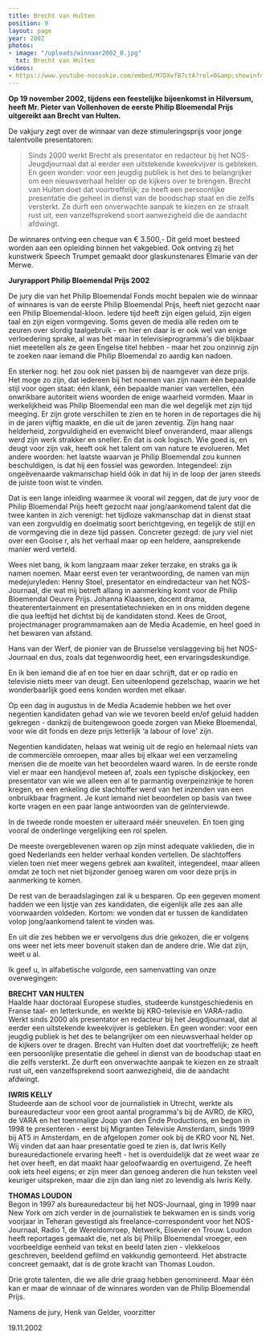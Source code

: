 ```yaml
---
title: Brecht van Hulten
position: 9
layout: page
year: 2002
photos:
- image: "/uploads/winnaar2002_0.jpg"
  txt: Brecht van Hulten
videos:
- https://www.youtube-nocookie.com/embed/M7DXvfB7ctA?rel=0&amp;showinfo=0
---
```


**Op 19 november 2002, tijdens een feestelijke bijeenkomst in Hilversum, heeft Mr. Pieter van Vollenhoven de eerste Philip Bloemendal Prijs uitgereikt aan Brecht van Hulten.**

<!--more-->

De vakjury zegt over de winnaar van deze stimuleringsprijs voor jonge talentvolle presentatoren:

> Sinds 2000 werkt Brecht als presentator en redacteur bij het NOS-Jeugdjournaal dat al eerder een uitstekende kweekvijver is gebleken. En geen wonder: voor een jeugdig publiek is het des te belangrijker om een nieuwsverhaal helder op de kijkers over te brengen. Brecht van Hulten doet dat voortreffelijk; ze heeft een persoonlijke presentatie die geheel in dienst van de boodschap staat en die zelfs versterkt. Ze durft een onverwachte aanpak te kiezen en ze straalt rust uit, een vanzelfsprekend soort aanwezigheid die de aandacht afdwingt.

De winnares ontving een cheque van € 3.500,- Dit geld moet besteed worden aan een opleiding binnen het vakgebied. Ook ontving zij het kunstwerk Speech Trumpet gemaakt door glaskunstenares Elmarie van der Merwe.

**Juryrapport Philip Bloemendal Prijs 2002**

De jury die van het Philip Bloemendal Fonds mocht bepalen wie de winnaar of winnares is van de eerste Philip Bloemendal Prijs, heeft niet gezocht naar een Philip Bloemendal-kloon. Iedere tijd heeft zijn eigen geluid, zijn eigen taal en zijn eigen vormgeving. Soms geven de media alle reden om te zeuren over slordig taalgebruik - en hier en daar is er ook wel van enige verloedering sprake, al was het maar in televisieprogramma's die blijkbaar niet meetellen als ze geen Engelse titel hebben - maar het zou onzinnig zijn te zoeken naar iemand die Philip Bloemendal zo aardig kan nadoen.

En sterker nog: het zou ook niet passen bij de naamgever van deze prijs. Het moge zo zijn, dat iedereen bij het noemen van zijn naam één bepaalde stijl voor ogen staat: één klank, één bepaalde manier van vertellen, één onwrikbare autoriteit wiens woorden de enige waarheid vormden. Maar in werkelijkheid was Philip Bloemendal een man die wel degelijk met zijn tijd meeging. Er zijn grote verschillen te zien en te horen in de reportages die hij in de jaren vijftig maakte, en die uit de jaren zeventig. Zijn hang naar helderheid, zorgvuldigheid en evenwicht bleef onveranderd, maar allengs werd zijn werk strakker en sneller. En dat is ook logisch. Wie goed is, en deugt voor zijn vak, heeft ook het talent om van nature te evolueren. Met andere woorden: het laatste waarvan je Philip Bloemendal zou kunnen beschuldigen, is dat hij een fossiel was geworden. Integendeel: zijn ongeëvenaarde vakmanschap hield óók in dat hij in de loop der jaren steeds de juiste toon wist te vinden.

Dat is een lange inleiding waarmee ik vooral wil zeggen, dat de jury voor de Philip Bloemendal Prijs heeft gezocht naar jong/aankomend talent dat die twee kanten in zich verenigt: het tijdloze vakmanschap dat in dienst staat van een zorgvuldig en doelmatig soort berichtgeving, en tegelijk de stijl en de vormgeving die in deze tijd passen. Concreter gezegd: de jury viel niet over een Gooise r, als het verhaal maar op een heldere, aansprekende manier werd verteld.

Wees niet bang, ik kom langzaam maar zeker terzake, en straks ga ik namen noemen. Maar eerst even ter verantwoording, de namen van mijn medejuryleden: Henny Stoel, presentator en eindredacteur van het NOS-Journaal, die wat mij betreft allang in aanmerking komt voor de Philip Bloemendal Oeuvre Prijs. Johanna Klaassen, docent drama, theaterentertainment en presentatietechnieken en in ons midden degene die qua leeftijd het dichtst bij de kandidaten stond. Kees de Groot, projectmanager programmamaken aan de Media Academie, en heel goed in het bewaren van afstand.

Hans van der Werf, de pionier van de Brusselse verslaggeving bij het NOS-Journaal en dus, zoals dat tegenwoordig heet, een ervaringsdeskundige.

En ik ben iemand die af en toe hier en daar schrijft, dat er op radio en televisie niets meer van deugt. Een uiteenlopend gezelschap, waarin we het wonderbaarlijk goed eens konden worden met elkaar.

Op een dag in augustus in de Media Academie hebben we het over negentien kandidaten gehad van wie we tevoren beeld en/of geluid hadden gekregen - dankzij de buitengewoon goede zorgen van Mieke Bloemendal, voor wie dit fonds en deze prijs letterlijk ‘a labour of love' zijn.

Negentien kandidaten, helaas wat weinig uit de regio en helemaal niets van de commerciële omroepen, maar alles bij elkaar wel een verzameling mensen die de moeite van het beoordelen waard waren. In de eerste ronde viel er maar een handjevol meteen af, zoals een typische diskjockey, een presentator van wie we alleen een al te parmantig overpeinzinkje te horen kregen, en een enkeling die slachtoffer werd van het inzenden van een onbruikbaar fragment. Je kunt iemand niet beoordelen op basis van twee korte vragen en een paar lange antwoorden van de geïnterviewde.

In de tweede ronde moesten er uiteraard méér sneuvelen. En toen ging vooral de onderlinge vergelijking een rol spelen.

De meeste overgeblevenen waren op zijn minst adequate vaklieden, die in goed Nederlands een helder verhaal konden vertellen. De slachtoffers vielen toen niet meer wegens gebrek aan kwaliteit, integendeel, maar alleen omdat ze toch net niet bijzonder genoeg waren om voor deze prijs in aanmerking te komen.

De rest van de beraadslagingen zal ik u besparen. Op een gegeven moment hadden we een lijstje van zes kandidaten, die eigenlijk alle zes aan alle voorwaarden voldeden. Kortom: we vonden dat er tussen de kandidaten volop jong/aankomend talent te vinden was.

En uit die zes hebben we er vervolgens dus drie gekozen, die er volgens ons weer net iets meer bovenuit staken dan de andere drie. Wie dat zijn, weet u al.

Ik geef u, in alfabetische volgorde, een samenvatting van onze overwegingen:

**BRECHT VAN HULTEN**  
Haalde haar doctoraal Europese studies, studeerde kunstgeschiedenis en Franse taal- en letterkunde, en werkte bij KRO-televisie en VARA-radio. Werkt sinds 2000 als presentator en redacteur bij het Jeugdjournaal, dat al eerder een uitstekende kweekvijver is gebleken. En geen wonder: voor een jeugdig publiek is het des te belangrijker om een nieuwsverhaal helder op de kijkers over te dragen. Brecht van Hulten doet dat voortreffelijk; ze heeft een persoonlijke presentatie die geheel in dienst van de boodschap staat en die zelfs versterkt. Ze durft een onverwachte aanpak te kiezen en ze straalt rust uit, een vanzelfsprekend soort aanwezigheid, die de aandacht afdwingt.

**IWRIS KELLY**  
Studeerde aan de school voor de journalistiek in Utrecht, werkte als bureauredacteur voor een groot aantal programma's bij de AVRO, de KRO, de VARA en het toenmalige Joop van den Ende Productions, en begon in 1998 te presenteren - eerst bij Migranten Televisie Amsterdam, sinds 1999 bij AT5 in Amsterdam, en de afgelopen zomer ook bij de KRO voor NL Net. Wij vinden dat aan haar presentatie goed te zien is, dat Iwris Kelly bureauredactionele ervaring heeft - het is overduidelijk dat ze weet waar ze het over heeft, en dat maakt haar geloofwaardig en overtuigend. Ze heeft ook iets heel eigens; er zijn meer dan genoeg anderen die hun teksten veel keuriger uitspreken, maar die zijn dan lang niet zo levendig als Iwris Kelly.

**THOMAS LOUDON**  
Begon in 1997 als bureauredacteur bij het NOS-Journaal, ging in 1999 naar New York om zich verder in de journalistiek te bekwamen en is sinds vorig voorjaar in Teheran gevestigd als freelance-correspondent voor het NOS-Journaal, Radio 1, de Wereldomroep, Netwerk, Elsevier en Trouw. Loudon heeft reportages gemaakt die, net als bij Philip Bloemendal vroeger, een voorbeeldige eenheid van tekst en beeld laten zien - vlekkeloos geschreven, beeldend gefilmd en vakkundig gemonteerd. Het abstracte concreet gemaakt, dat is de grote kracht van Thomas Loudon.
 
Drie grote talenten, die we alle drie graag hebben genomineerd. Maar één kan er maar de winnaar of de winnares worden van de Philip Bloemendal Prijs. 

Namens de jury, Henk van Gelder, voorzitter                

19.11.2002